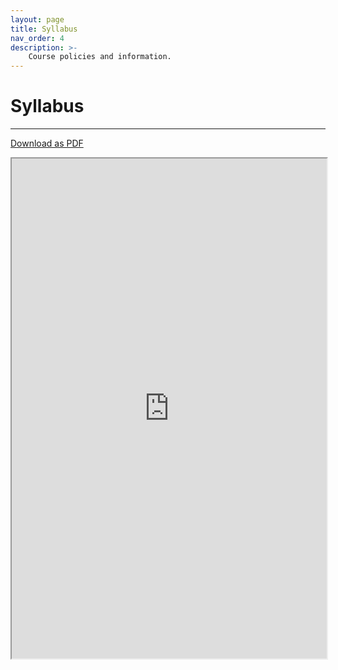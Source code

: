 ```yaml
---
layout: page
title: Syllabus
nav_order: 4
description: >-
    Course policies and information.
---
```


# Syllabus

<hr>

<a href="https://ph142-ucb.github.io/su22/src/syllabus-ph142-su2022.pdf">Download as PDF</a>


<iframe src="https://docs.google.com/document/d/1sEqBuqs7nsmCHphCB_Ttp8eYmvLYN4mb/preview" width="100%" height="800"></iframe>
